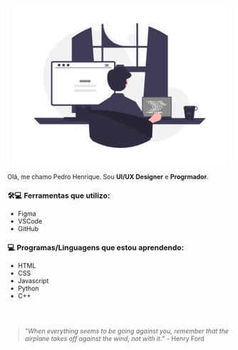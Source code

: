 <p align="center">
    <img windth="250"; src="https://github.com/Pedro-Henrique05/Pedro-Henrique05/blob/main/undraw_Programming_re_kg9v.png">

Olá, me chamo Pedro Henrique. Sou <b>UI/UX Designer</b> e <b>Progrmador</b>.
<br>

### 🛠💻 Ferramentas que utilizo:
- Figma
- VSCode
- GitHub

### 💻 Programas/Linguagens que estou aprendendo:
- HTML
- CSS
- Javascript
- Python
- C++

<br>
<br>

> "*When everything seems to be going against you, remember that the airplane takes off against the wind, not with it.*" - Henry Ford
